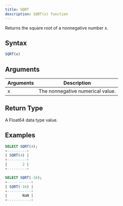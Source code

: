 ```yaml
---
title: SQRT
description: SQRT(x) function
---
```


Returns the square root of a nonnegative number x.

## Syntax

```sql
SQRT(x)
```

## Arguments

| Arguments   | Description |
| ----------- | ----------- |
| x | The nonnegative numerical value. |

## Return Type

A Float64 data type value.

## Examples

```sql
SELECT SQRT(4);
+---------+
| SQRT(4) |
+---------+
|       2 |
+---------+

SELECT SQRT(-16);
+-----------+
| SQRT(-16) |
+-----------+
|       NaN |
+-----------+
```
